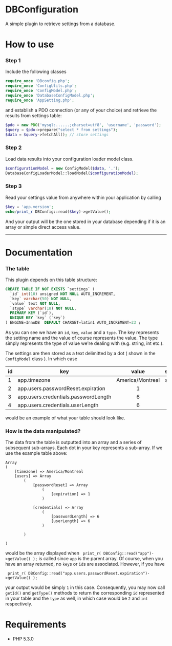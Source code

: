 DBConfiguration
===============

A simple plugin to retrieve settings from a database.

# How to use

### Step 1

Include the following classes
```php
require_once 'DBconfig.php';
require_once 'ConfigUtils.php';
require_once 'ConfigModel.php';
require_once 'DatabaseConfigModel.php';
require_once 'AppSetting.php';
```

and establish a PDO connection (or any of your choice) and retrieve the results from settings table:
```php
$pdo = new PDO('mysql:......;charset=utf8', 'username', 'password');
$query = $pdo->prepare("select * from settings");
$data = $query->fetchAll(); // store settings
```

### Step 2

Load data results into your configuration loader model class.
```php
$configurationModel = new ConfigModel($data, '.');
DatabaseConfigLoaderModel::loadModel($configurationModel);
```

### Step 3
Read your settings value from anywhere within your application by calling
```php
$key = 'app.version';
echo/print_r DBConfig::read($key)->getValue();
```
And your output will be the one stored in your database depending if it is an array or simple direct access value.

---

# Documentation

### The table
This plugin depends on this table structure:

```sql
CREATE TABLE IF NOT EXISTS `settings` (
  `id` int(10) unsigned NOT NULL AUTO_INCREMENT,
  `key` varchar(50) NOT NULL,
  `value` text NOT NULL,
  `stype` varchar(18) NOT NULL,
  PRIMARY KEY (`id`),
  UNIQUE KEY `key` (`key`)
) ENGINE=InnoDB  DEFAULT CHARSET=latin1 AUTO_INCREMENT=23 ;
```
As you can see we have an `id`, `key`, `value` and a `type`. The key represents the setting name and the value of course represents the value. The type simply represents the type of value we're dealing with (e.g. string, int etc.).

The settings are then stored as a text delimitted by a dot ( shown in the `ConfigModel` class ). 
In which case 

| id| key        | value           | stype  |
|------| ------------- |:-------------:| :-----:|
|1| app.timezone      | America/Montreal | string |
|2| app.users.passwordReset.expiration      | 1      |   int |
|3| app.users.credentials.passwordLength | 6 |    int  |
|4| app.users.credentials.userLength | 6 |    int  |

would be an example of what your table should look like.

### How is the data manipulated?

The data from the table is outputted into an array and a series of subsequent sub-arrays. Each dot in your key represents a sub-array. If we use the example table above:

```
Array
(
    [timezone] => America/Montreal
    [users] => Array
        (
            [passwordReset] => Array
                (
                    [expiration] => 1
                )

            [credentials] => Array
                (
                    [passwordLength] => 6
                    [userLength] => 6
                )

        )

)
```
would be the array displayed when  ``` print_r( DBConfig::read("app")->getValue() );``` is called since `app` is the parent array. Of course, when you have an array returned, no `key`s or `id`s  are associated. However, if you have

``` print_r( DBConfig::read("app.users.passwordReset.expiration")->getValue() );```

your output would be simply `1` in this case. Consequently, you may now call `getId()` and `getType()` methods to return the corresponding `id` represented in your table and the `type` as well, in which case would be `2` and `int` respectively.

# Requirements

- PHP 5.3.0

